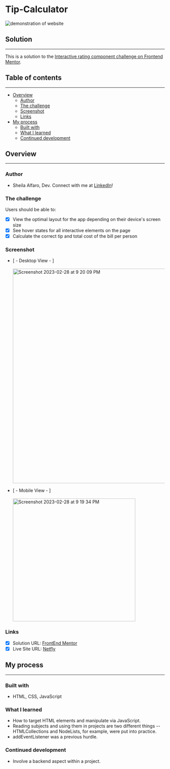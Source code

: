 # **Tip-Calculator**

![demonstration of website](https://user-images.githubusercontent.com/37648600/222030348-9c93cd3a-e57d-4bb4-b4e1-aa0e0a311444.gif)

## **Solution**

---

This is a solution to the [Interactive rating component challenge on Frontend Mentor](https://www.frontendmentor.io/challenges/interactive-rating-component-koxpeBUmI).

## **Table of contents**

---

- [Overview](#overview)
  - [Author](#author)
  - [The challenge](#the-challenge)
  - [Screenshot](#screenshot)
  - [Links](#links)
- [My process](#my-process)
  - [Built with](#built-with)
  - [What I learned](#what-i-learned)
  - [Continued development](#continued-development)

## **Overview**

---

### **Author**

- Sheila Alfaro, Dev. Connect with me at [LinkedIn](https://www.linkedin.com/in/sheila-alfaro-2017a3193/)!

### **The challenge**

Users should be able to:

- [x] View the optimal layout for the app depending on their device's screen size
- [x] See hover states for all interactive elements on the page
- [x] Calculate the correct tip and total cost of the bill per person

### **Screenshot**

- [ - Desktop View - ]
  <br>
  <br>
  <img width="676" alt="Screenshot 2023-02-28 at 9 20 09 PM" src="https://user-images.githubusercontent.com/37648600/222028617-3105ce03-6816-468c-81ef-9a4729d35484.png">

- [ - Mobile View - ]
  <br>
  <br>
  <img width="387" alt="Screenshot 2023-02-28 at 9 19 34 PM" src="https://user-images.githubusercontent.com/37648600/222028720-cd35413d-786f-4e45-939f-cc17d503131c.png">

### **Links**

- [x] Solution URL: [FrontEnd Mentor](https://www.frontendmentor.io/solutions/interactive-rating-card-using-html-css-and-javascript-ybJ-_dwLFs)
- [x] Live Site URL: [Netfly](https://tip-calculator-pr.netlify.app/)

## **My process**

---

### **Built with**

- HTML, CSS, JavaScript

### **What I learned**

- How to target HTML elements and manipulate via JavaScript.
- Reading subjects and using them in projects are two different things -- HTMLCollections and NodeLists, for example, were put into practice.
- addEventListener was a previous hurdle.

### **Continued development**

- Involve a backend aspect within a project.
